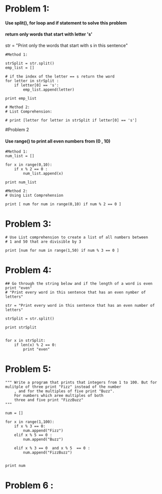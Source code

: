 # Problem 1:

#### Use split(), for loop and if statement to solve this problem 
#### return only words that start with letter 's'

str = "Print only the words that start with s in this sentence"

```
#Method 1:

strSplit = str.split()
emp_list = []

# if the index of the letter == s return the word
for letter in strSplit :
    if letter[0] == 's':
        emp_list.append(letter)

print emp_list        
```           

```
# Method 2:            
# List Comprehension:

# print [letter for letter in strSplit if letter[0] == 's']

```

#Problem 2

#### Use range() to print all even numbers from (0 , 10)
```
#Method 1:
num_list = []

for x in range(0,10):
    if x % 2 == 0 :
        num_list.append(x)

print num_list
```
```
#Method 2:
# Using List Comprehension

print [ num for num in range(0,10) if num % 2 == 0 ]
```


# Problem 3:

```
# Use List comprehension to create a list of all numbers between 
# 1 and 50 that are divisible by 3

print [num for num in range(1,50) if num % 3 == 0 ]

```

# Problem 4:

```
## Go through the string below and if the length of a word is even print "even"
# "Print every word in this sentence that has an even nymber of letters"

str = "Print every word in this sentence that has an even number of letters"

strSplit = str.split()

print strSplit


for x in strSplit:
    if len(x) % 2 == 0:
        print "even"
```

# Problem 5:

```
""" Write a program that prints that integers from 1 to 100. But for mulitple of three print "Fizz" instead of the number
    , and for the multiples of five print "Buzz".
    For numbers which aree multiples of both
    three and five print "FizzBuzz"
"""

num = []

for x in range(1,100):
    if x % 3 == 0:
        num.append("Fizz")
    elif x % 5 == 0 :
        num.append("Buzz")
    
    elif x % 3 == 0  and x % 5  == 0 :
        num.append("FizzBuzz")
        

print num
```

# Problem 6 :

